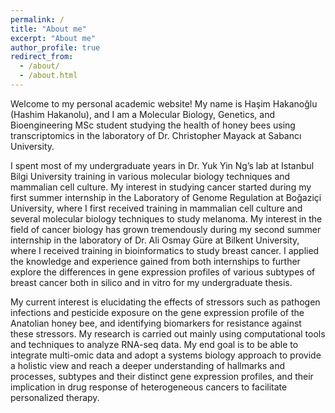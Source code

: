 ```yaml
---
permalink: /
title: "About me"
excerpt: "About me"
author_profile: true
redirect_from: 
  - /about/
  - /about.html
---
```


Welcome to my personal academic website! My name is Haşim Hakanoğlu (Hashim Hakanolu), and I am a Molecular Biology, Genetics, and Bioengineering MSc student studying the health of honey bees using transcriptomics in the laboratory of Dr. Christopher Mayack at Sabancı University.

I spent most of my undergraduate years in Dr. Yuk Yin Ng’s lab at Istanbul Bilgi University training in various molecular biology techniques and mammalian cell culture. My interest in studying cancer started during my first summer internship in the Laboratory of Genome Regulation at Boğaziçi University, where I first received training in mammalian cell culture and several molecular biology techniques to study melanoma. My interest in the field of cancer biology has grown tremendously during my second summer internship in the laboratory of Dr. Ali Osmay Güre at Bilkent University, where I received training in bioinformatics to study breast cancer. I applied the knowledge and experience gained from both internships to further explore the differences in gene expression profiles of various subtypes of breast cancer both in silico and in vitro for my undergraduate thesis.

My current interest is elucidating the effects of stressors such as pathogen infections and pesticide exposure on the gene expression profile of the Anatolian honey bee, and identifying biomarkers for resistance against these stressors. My research is carried out mainly using computational tools and techniques to analyze RNA-seq data. My end goal is to be able to integrate multi-omic data and adopt a systems biology approach to provide a holistic view and reach a deeper understanding of hallmarks and processes, subtypes and their distinct gene expression profiles, and their implication in drug response of heterogeneous cancers to facilitate personalized therapy.